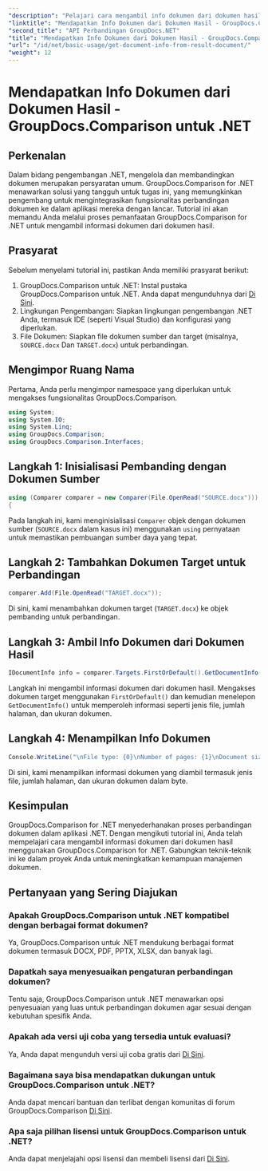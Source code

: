 ```yaml
---
"description": "Pelajari cara mengambil info dokumen dari dokumen hasil menggunakan GroupDocs.Comparison untuk .NET. Langkah-langkah mudah dijelaskan untuk pengembang .NET."
"linktitle": "Mendapatkan Info Dokumen dari Dokumen Hasil - GroupDocs.Comparison untuk .NET"
"second_title": "API Perbandingan GroupDocs.NET"
"title": "Mendapatkan Info Dokumen dari Dokumen Hasil - GroupDocs.Comparison untuk .NET"
"url": "/id/net/basic-usage/get-document-info-from-result-document/"
"weight": 12
---
```


# Mendapatkan Info Dokumen dari Dokumen Hasil - GroupDocs.Comparison untuk .NET

## Perkenalan
Dalam bidang pengembangan .NET, mengelola dan membandingkan dokumen merupakan persyaratan umum. GroupDocs.Comparison for .NET menawarkan solusi yang tangguh untuk tugas ini, yang memungkinkan pengembang untuk mengintegrasikan fungsionalitas perbandingan dokumen ke dalam aplikasi mereka dengan lancar. Tutorial ini akan memandu Anda melalui proses pemanfaatan GroupDocs.Comparison for .NET untuk mengambil informasi dokumen dari dokumen hasil. 
## Prasyarat
Sebelum menyelami tutorial ini, pastikan Anda memiliki prasyarat berikut:
1. GroupDocs.Comparison untuk .NET: Instal pustaka GroupDocs.Comparison untuk .NET. Anda dapat mengunduhnya dari [Di Sini](https://releases.groupdocs.com/comparison/net/).
2. Lingkungan Pengembangan: Siapkan lingkungan pengembangan .NET Anda, termasuk IDE (seperti Visual Studio) dan konfigurasi yang diperlukan.
3. File Dokumen: Siapkan file dokumen sumber dan target (misalnya, `SOURCE.docx` Dan `TARGET.docx`) untuk perbandingan.

## Mengimpor Ruang Nama
Pertama, Anda perlu mengimpor namespace yang diperlukan untuk mengakses fungsionalitas GroupDocs.Comparison.

```csharp
using System;
using System.IO;
using System.Linq;
using GroupDocs.Comparison;
using GroupDocs.Comparison.Interfaces;
```

## Langkah 1: Inisialisasi Pembanding dengan Dokumen Sumber
```csharp
using (Comparer comparer = new Comparer(File.OpenRead("SOURCE.docx")))
{
```
Pada langkah ini, kami menginisialisasi `Comparer` objek dengan dokumen sumber (`SOURCE.docx` dalam kasus ini) menggunakan `using` pernyataan untuk memastikan pembuangan sumber daya yang tepat.
## Langkah 2: Tambahkan Dokumen Target untuk Perbandingan
```csharp
comparer.Add(File.OpenRead("TARGET.docx"));
```
Di sini, kami menambahkan dokumen target (`TARGET.docx`) ke objek pembanding untuk perbandingan.
## Langkah 3: Ambil Info Dokumen dari Dokumen Hasil
```csharp
IDocumentInfo info = comparer.Targets.FirstOrDefault().GetDocumentInfo();
```
Langkah ini mengambil informasi dokumen dari dokumen hasil. Mengakses dokumen target menggunakan `FirstOrDefault()` dan kemudian menelepon `GetDocumentInfo()` untuk memperoleh informasi seperti jenis file, jumlah halaman, dan ukuran dokumen.
## Langkah 4: Menampilkan Info Dokumen
```csharp
Console.WriteLine("\nFile type: {0}\nNumber of pages: {1}\nDocument size: {2} bytes", info.FileType, info.PageCount, info.Size);
```
Di sini, kami menampilkan informasi dokumen yang diambil termasuk jenis file, jumlah halaman, dan ukuran dokumen dalam byte.

## Kesimpulan
GroupDocs.Comparison for .NET menyederhanakan proses perbandingan dokumen dalam aplikasi .NET. Dengan mengikuti tutorial ini, Anda telah mempelajari cara mengambil informasi dokumen dari dokumen hasil menggunakan GroupDocs.Comparison for .NET. Gabungkan teknik-teknik ini ke dalam proyek Anda untuk meningkatkan kemampuan manajemen dokumen.
## Pertanyaan yang Sering Diajukan
### Apakah GroupDocs.Comparison untuk .NET kompatibel dengan berbagai format dokumen?
Ya, GroupDocs.Comparison untuk .NET mendukung berbagai format dokumen termasuk DOCX, PDF, PPTX, XLSX, dan banyak lagi.
### Dapatkah saya menyesuaikan pengaturan perbandingan dokumen?
Tentu saja, GroupDocs.Comparison untuk .NET menawarkan opsi penyesuaian yang luas untuk perbandingan dokumen agar sesuai dengan kebutuhan spesifik Anda.
### Apakah ada versi uji coba yang tersedia untuk evaluasi?
Ya, Anda dapat mengunduh versi uji coba gratis dari [Di Sini](https://releases.groupdocs.com/).
### Bagaimana saya bisa mendapatkan dukungan untuk GroupDocs.Comparison untuk .NET?
Anda dapat mencari bantuan dan terlibat dengan komunitas di forum GroupDocs.Comparison [Di Sini](https://forum.groupdocs.com/c/comparison/12).
### Apa saja pilihan lisensi untuk GroupDocs.Comparison untuk .NET?
Anda dapat menjelajahi opsi lisensi dan membeli lisensi dari [Di Sini](https://purchase.groupdocs.com/buy).